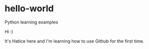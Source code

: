 # hello-world
Python learning examples

Hi :)

It's Hatice here and I'm learning how to use Github for the first time.
